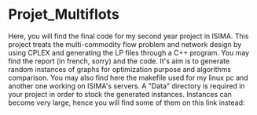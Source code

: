 # Projet_Multiflots
Here, you will find the final code for my second year project in ISIMA.
This project treats the multi-commodity flow problem and network design by using CPLEX and generating the LP files through a C++ program.
You may find the report (in french, sorry) and the code. It's aim is to generate random instances of graphs for optimization purpose and algorithms comparison.
You may also find here the makefile used for my linux pc and another one working on ISIMA's servers.
A "Data" directory is required in your project in order to stock the generated instances.
Instances can become very large, hence you will find some of them on this link instead: 
